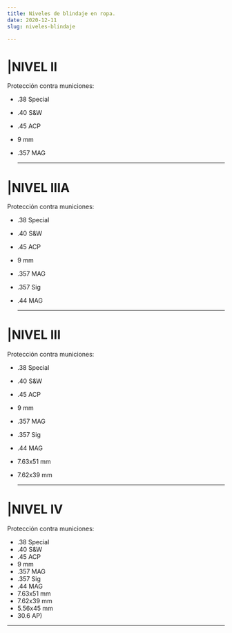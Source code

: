 ```yaml
---
title: Niveles de blindaje en ropa.
date: 2020-12-11
slug: niveles-blindaje

---
```

# |NIVEL II

Protección contra municiones:

* .38 Special
* .40 S&W
* .45 ACP
* 9 mm
* .357 MAG

  ***

# |NIVEL IIIA

Protección contra municiones:

* .38 Special
* .40 S&W
* .45 ACP
* 9 mm
* .357 MAG
* .357 Sig
* .44 MAG

  ***

# |NIVEL III

Protección contra municiones:

* .38 Special
* .40 S&W
* .45 ACP
* 9 mm
* .357 MAG
* .357 Sig
* .44 MAG
*  7.63x51 mm
* 7.62x39 mm

  ***

# |NIVEL IV

Protección contra municiones:

* .38 Special
* .40 S&W
* .45 ACP
* 9 mm
* .357 MAG
* .357 Sig
* .44 MAG
* 7.63x51 mm
* 7.62x39 mm
* 5.56x45 mm
*  30.6 AP)

  ***